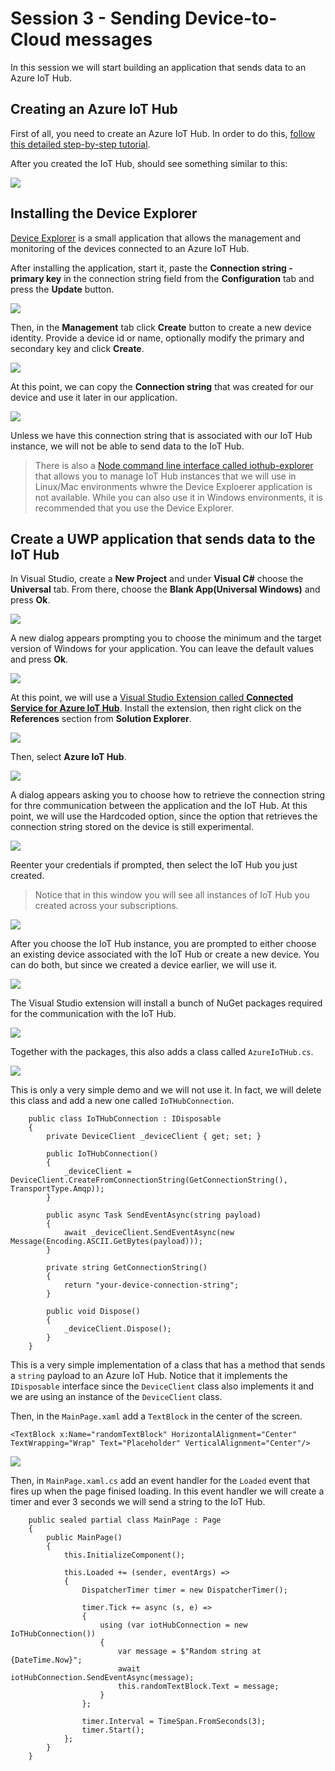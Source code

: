 Session 3 - Sending Device-to-Cloud messages
============================================

In this session we will start building an application that sends data to an Azure IoT Hub.

Creating an Azure IoT Hub
--------------------------

First of all, you need to create an Azure IoT Hub. In order to do this, [follow this detailed step-by-step tutorial](../../common/azure-iot-hub.md).

After you created the IoT Hub, should see something similar to this:

![](../../common/media/iot-hub.JPG)


Installing the Device Explorer
------------------------------

[Device Explorer](https://github.com/Azure/azure-iot-sdks/releases/download/2016-11-17/SetupDeviceExplorer.msi) is a small application that allows the management and monitoring of the devices connected to an Azure IoT Hub.

After installing the application, start it, paste the **Connection string - primary key** in the connection string field from the **Configuration** tab and press the **Update** button.

![](../media/device-eplorer-connection.JPG)

Then, in the **Management** tab click **Create** button to create a new device identity. Provide a device id or name, optionally modify the primary and secondary key and click **Create**. 

![](../media/device-explorer-device.JPG)

At this point, we can copy the **Connection string** that was created for our device and use it later in our application.

![](../media/device-eplorer-string.JPG)

Unless we have this connection string that is associated with our IoT Hub instance, we will not be able to send data to the IoT Hub.

> There is also a [Node command line interface called iothub-explorer](https://github.com/Azure/iothub-explorer) that allows you to manage IoT Hub instances that we will use in Linux/Mac environments whwre the Device Exploerer application is not available. While you can also use it in Windows environments, it is recommended that you use the Device Explorer.

Create a UWP application that sends data to the IoT Hub
-------------------------------------------------------

In Visual Studio, create a **New Project** and under **Visual C#** choose the **Universal** tab. From there, choose the **Blank App(Universal Windows)** and press **Ok**.

![](../media/new-uwp-app.JPG)

A new dialog appears prompting you to choose the minimum and the target version of Windows for your application. You can leave the default values and press **Ok**.

![](../media/uwp-target-version.JPG)

At this point, we will use a [Visual Studio Extension called **Connected Service for Azure IoT Hub**](http://aka.ms/azure-iot-hub-vs-cs-vs-gallery). Install the extension, then right click on the **References** section from **Solution Explorer**.

![](../media/add-connected-service.JPG)

Then, select **Azure IoT Hub**.

![](../media/connected-service-iot-hub.JPG)

A dialog appears asking you to choose how to retrieve the connection string for thre communication between the application and the IoT Hub. At this point, we will use the Hardcoded option, since the option that retrieves the connection string stored on the device is still experimental.

![](../media/connected-service-security.JPG)

Reenter your credentials if prompted, then select the IoT Hub you just created.

> Notice that in this window you will see all instances of IoT Hub you created across your subscriptions.

![](../media/connected-service-choose-hub.JPG)

After you choose the IoT Hub instance, you are prompted to either choose an existing device associated with the IoT Hub or create a new device. You can do both, but since we created a device earlier, we will use it.

![](../media/connected-service-choose-device.JPG)

The Visual Studio extension will install a bunch of NuGet packages required for the communication with the IoT Hub.

![](../media/connected-service-added-items.JPG)

Together with the packages, this also adds a class called `AzureIoTHub.cs`.

![](../media/azure-iothub-cs.JPG)

This is only a very simple demo and we will not use it. In fact, we will delete this class and add a new one called `IoTHubConnection`.

```
    public class IoTHubConnection : IDisposable
    {
        private DeviceClient _deviceClient { get; set; }

        public IoTHubConnection()
        {
            _deviceClient = DeviceClient.CreateFromConnectionString(GetConnectionString(), TransportType.Amqp));
        }

        public async Task SendEventAsync(string payload)
        {
            await _deviceClient.SendEventAsync(new Message(Encoding.ASCII.GetBytes(payload)));
        }

        private string GetConnectionString()
        {
            return "your-device-connection-string";
        }

        public void Dispose()
        {
            _deviceClient.Dispose();
        }
    }
```

This is a very simple implementation of a class that has a method that sends a `string` payload to an Azure IoT Hub. Notice that it implements the `IDisposable` interface since the `DeviceClient` class also implements it and we are using an instance of the `DeviceClient` class.

Then, in the `MainPage.xaml` add a `TextBlock` in the center of the screen.

```
<TextBlock x:Name="randomTextBlock" HorizontalAlignment="Center" TextWrapping="Wrap" Text="Placeholder" VerticalAlignment="Center"/>
```

![](../media/text-block.JPG)


Then, in `MainPage.xaml.cs` add an event handler for the `Loaded` event that fires up when the page finised loading. In this event handler we will create a timer and ever 3 seconds we will send a string to the IoT Hub.

```
    public sealed partial class MainPage : Page
    {
        public MainPage()
        {
            this.InitializeComponent();

            this.Loaded += (sender, eventArgs) =>
            {
                DispatcherTimer timer = new DispatcherTimer();

                timer.Tick += async (s, e) =>
                {
                    using (var iotHubConnection = new IoTHubConnection())
                    {
                        var message = $"Random string at {DateTime.Now}";
                        await iotHubConnection.SendEventAsync(message);
                        this.randomTextBlock.Text = message;
                    }
                };

                timer.Interval = TimeSpan.FromSeconds(3);
                timer.Start();
            };       
        }
    }
```